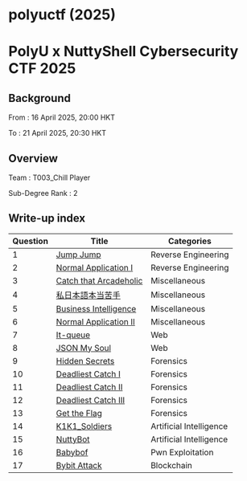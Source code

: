 # polyuctf (2025)

# PolyU x NuttyShell Cybersecurity CTF 2025

## Background

From : 16 April 2025, 20:00 HKT

To :  21 April 2025, 20:30 HKT

## Overview

Team : T003\_Chill Player

Sub-Degree Rank : 2

## Write-up index

|Question|Title|Categories|
| ------------------| ---------------------------------| ------------------------------|
|1|[Jump Jump](Reverse%20Engineering/Jump%20Jump.md#jump-jump)|Reverse Engineering|
|2|[Normal Application I](Reverse%20Engineering/Normal%20Application%20I.md#normal-application-i)|Reverse Engineering|
|3|[Catch that Arcadeholic](Miscellaneous/Catch%20that%20Arcadeholic.md#catch-that-arcadeholic)|Miscellaneous|
|4|[私日本語本当苦手](Miscellaneous/%E7%A7%81%E6%97%A5%E6%9C%AC%E8%AA%9E%E6%9C%AC%E5%BD%93%E8%8B%A6%E6%89%8B.md#%E7%A7%81%E6%97%A5%E6%9C%AC%E8%AA%9E%E6%9C%AC%E5%BD%93%E8%8B%A6%E6%89%8B)|Miscellaneous|
|5|[Business Intelligence](Miscellaneous/Business%20Intelligence.md#business-intelligence)|Miscellaneous|
|6|[Normal Application II](Miscellaneous/Normal%20Application%20II.md#normal-application-ii)|Miscellaneous|
|7|[It-queue](Web/It-queue.md#it-queue)|Web|
|8|[JSON My Soul](Web/JSON%20My%20Soul.md#json-my-soul)|Web|
|9|[Hidden Secrets](Forensics/Hidden%20Secrets.md#hidden-secrets)|Forensics|
|10|[Deadliest Catch I](Forensics/Deadliest%20Catch%20I.md#deadliest-catch-i)|Forensics|
|11|[Deadliest Catch II](Forensics/Deadliest%20Catch%20I.md#deadliest-catch-ii)|Forensics|
|12|[Deadliest Catch III](Forensics/Deadliest%20Catch%20I.md#deadliest-catch-iii)|Forensics|
|13|[Get the Flag](Forensics/Get%20the%20Flag.md#get-the-flag)|Forensics|
|14|[K1K1_Soldiers](Artificial%20Intelligence/K1K1_Soldiers.md#k1k1_soldiers)|Artificial Intelligence|
|15|[NuttyBot](Artificial%20Intelligence/NuttyBot.md#nuttybot)|Artificial Intelligence|
|16|[Babybof](Pwn%20%20Exploitation/Babybof.md#babybof)|Pwn Exploitation|
|17|[Bybit Attack](Blockchain/Bybit%20Attack.md#bybit-attack)|Blockchain|

‍
